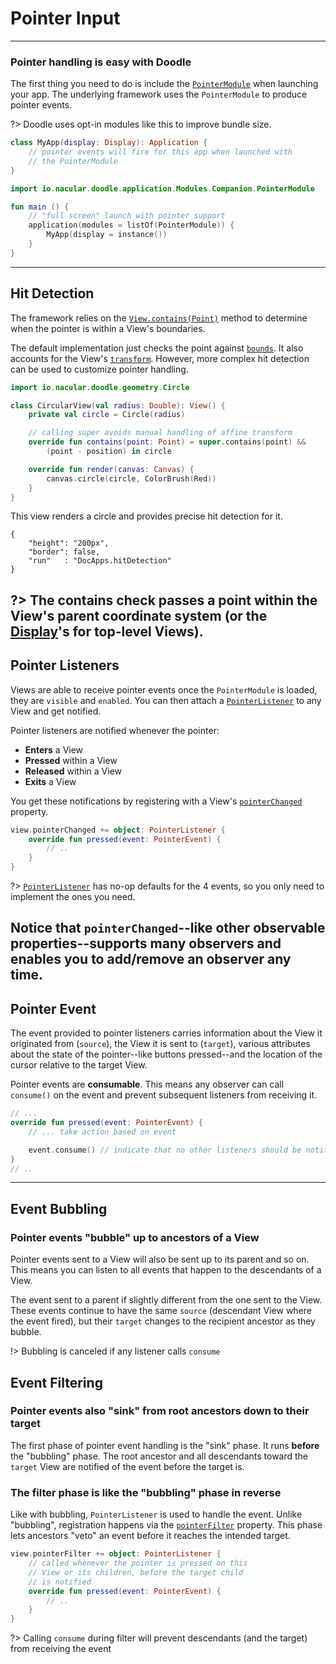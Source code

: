# Pointer Input
---------------

### Pointer handling is easy with Doodle

The first thing you need to do is include the [`PointerModule`](https://github.com/pusolito/doodle/blob/master/Browser/src/jsMain/kotlin/io/nacular/doodle/application/Modules.kt#L51)
when launching your app. The underlying framework uses the `PointerModule` to produce pointer events.

?> Doodle uses opt-in modules like this to improve bundle size.

```kotlin
class MyApp(display: Display): Application {
    // pointer events will fire for this app when launched with
    // the PointerModule
}
```
```kotlin
import io.nacular.doodle.application.Modules.Companion.PointerModule

fun main () {
    // "full screen" launch with pointer support
    application(modules = listOf(PointerModule)) {
        MyApp(display = instance())
    }
}
```
---
## Hit Detection

The framework relies on the [`View.contains(Point)`](https://github.com/pusolito/doodle/blob/master/Core/src/commonMain/kotlin/io/nacular/doodle/core/View.kt#L450)
method to determine when the pointer is within a View's boundaries.

The default implementation just checks the point against [`bounds`](https://github.com/pusolito/doodle/blob/master/Core/src/commonMain/kotlin/io/nacular/doodle/core/View.kt#L108).
It also accounts for the View's [`transform`](https://github.com/pusolito/doodle/blob/master/Core/src/commonMain/kotlin/io/nacular/doodle/core/View.kt#L142).
However, more complex hit detection can be used to customize pointer handling.

```kotlin
import io.nacular.doodle.geometry.Circle

class CircularView(val radius: Double): View() {
    private val circle = Circle(radius)

    // calling super avoids manual handling of affine transform
    override fun contains(point: Point) = super.contains(point) &&
        (point - position) in circle

    override fun render(canvas: Canvas) {
        canvas.circle(circle, ColorBrush(Red))
    }
}
``` 
This view renders a circle and provides precise hit detection for it.

```doodle
{
    "height": "200px",
    "border": false,
    "run"   : "DocApps.hitDetection"
}
```

?> The contains check passes a point within the View's parent coordinate system (or the [**Display**](display.md?id=the-display-is-an-apps-root-container)'s for
top-level Views).
---
## Pointer Listeners

Views are able to receive pointer events once the `PointerModule` is loaded, they are `visible` and `enabled`. You can
then attach a [`PointerListener`](https://github.com/pusolito/doodle/blob/master/Core/src/commonMain/kotlin/io/nacular/doodle/event/PointerListener.kt#L3)
to any View and get notified.

Pointer listeners are notified whenever the pointer:
- **Enters** a View
- **Pressed** within a View
- **Released** within a View
- **Exits** a View

You get these notifications by registering with a View's [`pointerChanged`](https://github.com/pusolito/doodle/blob/master/Core/src/commonMain/kotlin/io/nacular/doodle/core/View.kt#L294)
property.

```kotlin
view.pointerChanged += object: PointerListener {
    override fun pressed(event: PointerEvent) {
        // ..
    }
}
```

?> [`PointerListener`](https://github.com/pusolito/doodle/blob/master/Core/src/commonMain/kotlin/io/nacular/doodle/event/PointerListener.kt#L3)
has no-op defaults for the 4 events, so you only need to implement the ones you need.

Notice that `pointerChanged`--like other observable properties--supports many observers and enables you to add/remove
an observer any time.
---
## Pointer Event

The event provided to pointer listeners carries information about the View it originated from (`source`), the View it is sent to (`target`),
various attributes about the state of the pointer--like buttons pressed--and the location of the cursor relative to the target View.

Pointer events are **consumable**. This means any observer can call `consume()` on the event and prevent subsequent
listeners from receiving it.

```kotlin
// ...
override fun pressed(event: PointerEvent) {
    // ... take action based on event

    event.consume() // indicate that no other listeners should be notified
}
// ..
```
---
## Event Bubbling

### Pointer events "bubble" up to ancestors of a View

Pointer events sent to a View will also be sent up to its parent and so on. This means you can listen to all events that happen
to the descendants of a View.

The event sent to a parent if slightly different from the one sent to the View. These events continue to have the same `source`
(descendant View where the event fired), but their `target` changes to the recipient ancestor as they bubble.

!> Bubbling is canceled if any listener calls `consume`

## Event Filtering

### Pointer events also "sink" from root ancestors down to their target

The first phase of pointer event handling is the "sink" phase. It runs **before** the "bubbling" phase. The root ancestor and all
descendants toward the `target` View are notified of the event before the target is.

### The filter phase is like the "bubbling" phase in reverse

Like with bubbling, `PointerListener` is used to handle the event. Unlike "bubbling", registration happens via the [`pointerFilter`](https://github.com/pusolito/doodle/blob/master/Core/src/commonMain/kotlin/io/nacular/doodle/core/View.kt#L289)
property. This phase lets ancestors "veto" an event before it reaches the intended target.

```kotlin
view.pointerFilter += object: PointerListener {
    // called whenever the pointer is pressed on this
    // View or its children, before the target child
    // is notified
    override fun pressed(event: PointerEvent) {
        // ..
    }
}
```

?> Calling `consume` during filter will prevent descendants (and the target) from receiving the event